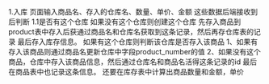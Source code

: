 1.入库
页面输入商品名、存入的仓库名、数量、单价、金额
这些数据后端接收到后判断
1.1是否有这个仓库
    如果没有这个仓库则创建这个仓库
        先存入商品到product表中存入后获通过商品名和仓库名获取到这条记录，然后再存仓库表的记录
        最后存入库存信息。
    如果有这个仓库则判断该仓库是否存入该商品
        1、如果有存入该商品则通过商品名更新仓库中字段product_number的值
        2、如果没有这个商品，仓库中存入该商品信息，然后通过仓库名和商品名活得这条记录的id
            最后在商品表中也记录这条信息。
            还要在库存表中计算出商品数量和金额，单价

